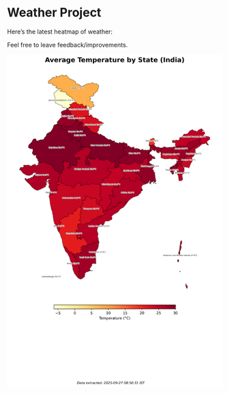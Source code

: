# Weather Project

Here’s the latest heatmap of weather:

Feel free to leave feedback/improvements.

![India Heatmap](docs/assets/india_heatmap.png?v=D75802)
